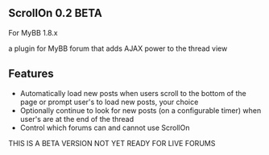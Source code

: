 ## ScrollOn 0.2 BETA
For MyBB 1.8.x

a plugin for MyBB forum that adds AJAX power to the thread view

## Features

* Automatically load new posts when users scroll to the bottom of the page or prompt user's to load new posts, your choice
* Optionally continue to look for new posts (on a configurable timer) when user's are at the end of the thread
* Control which forums can and cannot use ScrollOn

THIS IS A BETA VERSION NOT YET READY FOR LIVE FORUMS
